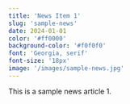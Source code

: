 ```yaml
---
title: 'News Item 1'
slug: 'sample-news'
date: 2024-01-01
color: '#ff0000'
background-color: '#f0f0f0'
font: 'Georgia, serif'
font-size: '18px'
image: '/images/sample-news.jpg'
---
```


This is a sample news article 1.
